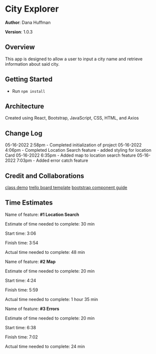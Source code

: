 # City Explorer

**Author**: Dana Huffman

**Version**: 1.0.3

## Overview

This app is designed to allow a user to input a city name and retrieve information about said city.

## Getting Started

- Run `npm install`

## Architecture

Created using React, Bootstrap, JavaScript, CSS, HTML, and Axios

## Change Log

05-16-2022 2:58pm - Completed initialization of project
05-16-2022 4:06pm - Completed Location Search feature - added styling for location Card
05-16-2022 6:35pm - Added map to location search feature
05-16-2022 7:03pm - Added error catch feature

## Credit and Collaborations

[class demo](https://github.com/codefellows/seattle-code-301d85/tree/main/class-06/in-class-demo/api-call)
[trello board template](https://trello.com/b/Ajj9Cbac/module-2-city-explorer)
[bootstrap component guide](https://react-bootstrap.github.io/components/cards)

## Time Estimates

Name of feature: **#1 Location Search**

Estimate of time needed to complete: 30 min

Start time: 3:06

Finish time: 3:54

Actual time needed to complete: 48 min

Name of feature: **#2 Map**

Estimate of time needed to complete: 20 min

Start time: 4:24

Finish time: 5:59

Actual time needed to complete: 1 hour 35 min

Name of feature: **#3 Errors**

Estimate of time needed to complete: 20 min

Start time: 6:38

Finish time: 7:02

Actual time needed to complete: 24 min
